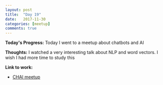 ```yaml
---
layout: post
title:  "Day 19"
date:   2017-11-30
categories: [meetup]
comments: true
---
```

**Today's Progress:** Today I went to a meetup about chatbots and AI

**Thoughts:** I watched a very interesting talk about NLP and word vectors. I wish I had more time to study this

**Link to work:**
* [CHAI meetup](https://www.meetup.com/CHAI-Dublin-Chatbot-AI-Meetup/events/244243381/)
